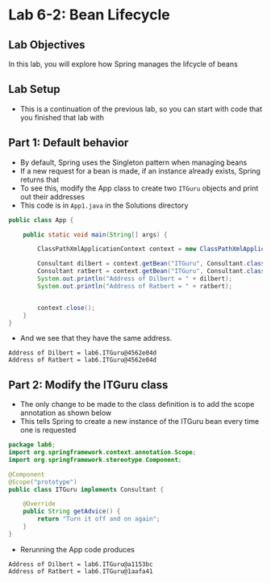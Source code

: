 # Lab 6-2: Bean Lifecycle

## Lab Objectives

In this lab, you will explore how Spring manages the lifcycle of beans

## Lab Setup

- This is a continuation of the previous lab, so you can start with code that you finished that lab with

## Part 1: Default behavior

- By default, Spring uses the Singleton pattern when managing beans
- If a new request for a bean is made, if an instance already exists, Spring returns that
- To see this, modify the App class to create two `ITGuru` objects and print out their addresses
- This code is in `App1.java` in the Solutions directory

```java
public class App {

    public static void main(String[] args) {

        ClassPathXmlApplicationContext context = new ClassPathXmlApplicationContext("lab6/config.xml");

        Consultant dilbert = context.getBean("ITGuru", Consultant.class);
        Consultant ratbert = context.getBean("ITGuru", Consultant.class);
        System.out.println("Address of Dilbert = " + dilbert);
        System.out.println("Address of Ratbert = " + ratbert);


        context.close();
    }
}
```

- And we see that they have the same address.

```console
Address of Dilbert = lab6.ITGuru@4562e04d
Address of Ratbert = lab6.ITGuru@4562e04d
```

## Part 2: Modify the ITGuru class

- The only change to be made to the class definition is to add the scope annotation as shown below
- This tells Spring to create a new instance of the ITGuru bean every time one is requested

```java
package lab6;
import org.springframework.context.annotation.Scope;
import org.springframework.stereotype.Component;

@Component
@Scope("prototype")
public class ITGuru implements Consultant {

    @Override
    public String getAdvice() {
        return "Turn it off and on again";
    }
}
```

- Rerunning the App code produces

```console
Address of Dilbert = lab6.ITGuru@a1153bc
Address of Ratbert = lab6.ITGuru@1aafa41
```

